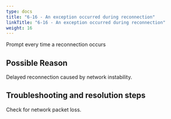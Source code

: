 ```yaml
---
type: docs
title: "6-16 - An exception occurred during reconnection"
linkTitle: "6-16 - An exception occurred during reconnection"
weight: 16
---
```

Prompt every time a reconnection occurs

## Possible Reason

Delayed reconnection caused by network instability.

## Troubleshooting and resolution steps

Check for network packet loss.

<p style="margin-top: 3rem;"> </p>